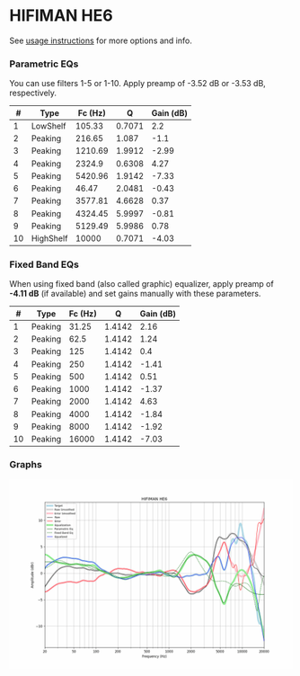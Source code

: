 # HIFIMAN HE6
See [usage instructions](https://github.com/jaakkopasanen/AutoEq#usage) for more options and info.

### Parametric EQs
You can use filters 1-5 or 1-10. Apply preamp of -3.52 dB or -3.53 dB, respectively.

|   # | Type      |   Fc (Hz) |      Q |   Gain (dB) |
|-----|-----------|-----------|--------|-------------|
|   1 | LowShelf  |    105.33 | 0.7071 |        2.2  |
|   2 | Peaking   |    216.65 | 1.087  |       -1.1  |
|   3 | Peaking   |   1210.69 | 1.9912 |       -2.99 |
|   4 | Peaking   |   2324.9  | 0.6308 |        4.27 |
|   5 | Peaking   |   5420.96 | 1.9142 |       -7.33 |
|   6 | Peaking   |     46.47 | 2.0481 |       -0.43 |
|   7 | Peaking   |   3577.81 | 4.6628 |        0.37 |
|   8 | Peaking   |   4324.45 | 5.9997 |       -0.81 |
|   9 | Peaking   |   5129.49 | 5.9986 |        0.78 |
|  10 | HighShelf |  10000    | 0.7071 |       -4.03 |

### Fixed Band EQs
When using fixed band (also called graphic) equalizer, apply preamp of **-4.11 dB** (if available) and set gains manually with these parameters.

|   # | Type    |   Fc (Hz) |      Q |   Gain (dB) |
|-----|---------|-----------|--------|-------------|
|   1 | Peaking |     31.25 | 1.4142 |        2.16 |
|   2 | Peaking |     62.5  | 1.4142 |        1.24 |
|   3 | Peaking |    125    | 1.4142 |        0.4  |
|   4 | Peaking |    250    | 1.4142 |       -1.41 |
|   5 | Peaking |    500    | 1.4142 |        0.51 |
|   6 | Peaking |   1000    | 1.4142 |       -1.37 |
|   7 | Peaking |   2000    | 1.4142 |        4.63 |
|   8 | Peaking |   4000    | 1.4142 |       -1.84 |
|   9 | Peaking |   8000    | 1.4142 |       -1.92 |
|  10 | Peaking |  16000    | 1.4142 |       -7.03 |

### Graphs
![](./HIFIMAN%20HE6.png)
